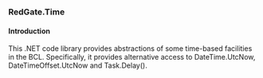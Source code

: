 ### RedGate.Time

#### Introduction

This .NET code library provides abstractions of some time-based facilities in the BCL. Specifically, it provides alternative access to DateTime.UtcNow, DateTimeOffset.UtcNow and Task.Delay().    